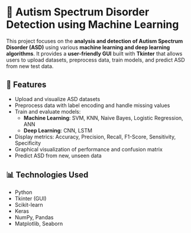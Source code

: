 # 🧠 Autism Spectrum Disorder Detection using Machine Learning

This project focuses on the **analysis and detection of Autism Spectrum Disorder (ASD)** using various **machine learning and deep learning algorithms**. It provides a **user-friendly GUI** built with **Tkinter** that allows users to upload datasets, preprocess data, train models, and predict ASD from new test data.

## 🚀 Features

- Upload and visualize ASD datasets  
- Preprocess data with label encoding and handle missing values  
- Train and evaluate models:  
  - **Machine Learning**: SVM, KNN, Naive Bayes, Logistic Regression, ANN  
  - **Deep Learning**: CNN, LSTM  
- Display metrics: Accuracy, Precision, Recall, F1-Score, Sensitivity, Specificity  
- Graphical visualization of performance and confusion matrix  
- Predict ASD from new, unseen data

## 📊 Technologies Used

- Python  
- Tkinter (GUI)  
- Scikit-learn  
- Keras  
- NumPy, Pandas  
- Matplotlib, Seaborn
